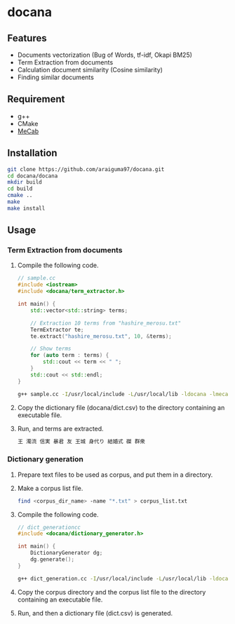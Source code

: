# docana

## Features

* Documents vectorization (Bug of Words, tf-idf, Okapi BM25)
* Term Extraction from documents
* Calculation document similarity (Cosine similarity)
* Finding similar documents

## Requirement

* g++
* CMake
* [MeCab](https://taku910.github.io/mecab/)

## Installation

```sh
git clone https://github.com/araiguma97/docana.git
cd docana/docana
mkdir build
cd build
cmake ..
make
make install
```

## Usage

### Term Extraction from documents

1. Compile the following code.

    ```C++
    // sample.cc
    #include <iostream>
    #include <docana/term_extractor.h>

    int main() {
        std::vector<std::string> terms;

        // Extraction 10 terms from "hashire_merosu.txt"
        TermExtractor te;
        te.extract("hashire_merosu.txt", 10, &terms);

        // Show terms
        for (auto term : terms) {
            std::cout << term << " ";
        }
        std::cout << std::endl;
    }
    ```

    ```sh
    g++ sample.cc -I/usr/local/include -L/usr/local/lib -ldocana -lmecab
    ```

1. Copy the dictionary file (docana/dict.csv) to the directory containing an executable file.
1. Run, and terms are extracted.

    ```sh
    王 濁流 信実 暴君 友 王城 身代り 結婚式 磔 群衆
    ```

### Dictionary generation

1. Prepare text files to be used as corpus, and put them in a directory.
1. Make a corpus list file.

    ```sh
    find <corpus_dir_name> -name "*.txt" > corpus_list.txt
    ```

1. Compile the following code.

    ```cpp
    // dict_generationcc
    #include <docana/dictionary_generator.h>

    int main() {
        DictionaryGenerator dg;
        dg.generate();
    }
    ```

    ```sh
    g++ dict_generation.cc -I/usr/local/include -L/usr/local/lib -ldocana -lmecab
    ```

1. Copy the corpus directory and the corpus list file to the directory containing an executable file.

1. Run, and then a dictionary file (dict.csv) is generated.
